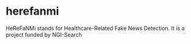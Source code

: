 # herefanmi
HeReFaNMi stands for Healthcare-Related Fake News Detection. It is a project funded by NGI-Search 
